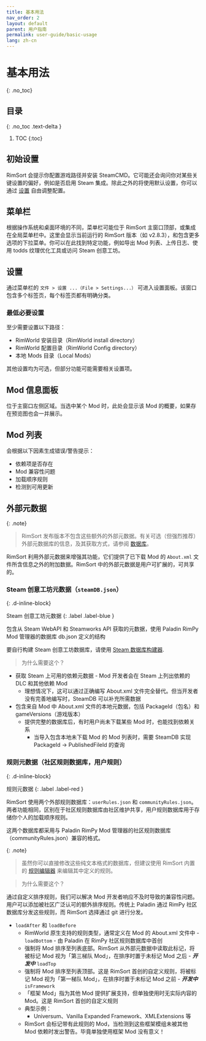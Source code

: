 ```yaml
---
title: 基本用法
nav_order: 2
layout: default
parent: 用户指南
permalink: user-guide/basic-usage
lang: zh-cn
---
```

# 基本用法
{: .no_toc}

## 目录
{: .no_toc .text-delta }

1. TOC
{:toc}

## 初始设置

RimSort 会提示你配置游戏路径并安装 SteamCMD。它可能还会询问你对某些关键设置的偏好，例如是否启用 Steam 集成。除此之外的将使用默认设置，你可以通过 [设置](#设置) 自由调整配置。

## 菜单栏

根据操作系统和桌面环境的不同，菜单栏可能位于 RimSort 主窗口顶部，或集成在全局菜单栏中。这里会显示当前运行的 RimSort 版本（如 v2.8.3），和包含更多选项的下拉菜单。你可以在此找到特定功能，例如导出 Mod 列表、上传日志、使用 todds 纹理优化工具或访问 Steam 创意工坊。

## 设置

通过菜单栏的 `文件 > 设置 ...（File > Settings...）` 可进入设置面板。该窗口包含多个标签页，每个标签页都有明确分类。

### 最低必要设置

至少需要设置以下路径：
- RimWorld 安装目录（RimWorld install directory）
- RimWorld 配置目录（RimWorld Config directory）
- 本地 Mods 目录（Local Mods）

其他设置均为可选，但部分功能可能需要相关设置项。

## Mod 信息面板

位于主窗口左侧区域。当选中某个 Mod 时，此处会显示该 Mod 的概要，如果存在预览图也会一并展示。

## Mod 列表

会根据以下因素生成错误/警告提示：
- 依赖项是否存在
- Mod 兼容性问题
- 加载顺序规则
- 检测到可用更新

## 外部元数据

{: .note}
> RimSort 发布版本不包含这些额外的外部元数据。有关可选（但强烈推荐）外部元数据库的信息，及其获取方式，请参阅 [数据库](../user-guide/databases.zh-cn)。

RimSort 利用外部元数据来增强其功能，它们提供了已下载 Mod 的 `About.xml` 文件所含信息之外的附加数据。RimSort 中的外部元数据是用户可扩展的，可共享的。

### Steam 创意工坊元数据（`steamDB.json`）
{: .d-inline-block}

Steam 创意工坊元数据
{: .label .label-blue }

  包含从 Steam WebAPI 和 Steamworks API 获取的元数据，使用 Paladin RimPy Mod 管理器的数据库 db.json 定义的结构

  要自行构建 Steam 创意工坊数据库，请使用 [Steam 数据库构建器](../user-guide/db-builder.zh-cn).
  > 为什么需要这个？
  
  - 获取 Steam 上可用的依赖元数据 - Mod 开发者会在 Steam 上列出依赖的 DLC 和其他依赖 Mod
    - 理想情况下，这可以通过正确编写 About.xml 文件完全替代。但当开发者没有完善地编写时，SteamDB 可以补充所需数据
  - 包含来自 Mod 中 About.xml 文件的本地元数据，包括 PackageId（包名）和 gameVersions（游戏版本）
    - 提供完整的数据库后，有时用户尚未下载某些 Mod 时，也能找到依赖关系
      - 当导入包含本地未下载 Mod 的 Mod 列表时，需要 SteamDB 实现 PackageId -> PublishedFileId 的查询

### 规则元数据（社区规则数据库，用户规则）
{: .d-inline-block}

规则元数据
{: .label .label-red }

  RimSort 使用两个外部规则数据库：`userRules.json` 和 `communityRules.json`。两者功能相同，区别在于社区规则数据库由社区维护共享，用户规则数据库用于存储你个人的加载顺序规则。

  这两个数据库都采用与 Paladin RimPy Mod 管理器的社区规则数据库（communityRules.json）兼容的格式。

  {: .note}
  > 虽然你可以直接修改这些纯文本格式的数据库，但建议使用 RimSort 内置的 [规则编辑器](../user-guide/rule-editor.zh-cn) 来编辑其中定义的规则。

  > 为什么需要这个？

  通过自定义排序规则，我们可以解决 Mod 开发者响应不及时导致的兼容性问题。用户可以添加被社区广泛认可的额外排序规则。传统上 Paladin 通过 RimPy 社区数据库分发这些规则，而 RimSort 选择通过 git 进行分发。
   
   - `loadAfter` 和 `loadBefore`
      - RimWorld 原生支持的规则类型，通常定义在 Mod 的 About.xml 文件中
    - `loadBottom` - 由 Paladin 在 RimPy 社区规则数据库中首创
      - 强制将 Mod 排序至列表底部。RimSort 从外部元数据中读取此标记，将被标记 Mod 视为「第三梯队 Mod」，在排序时置于未标记 Mod 之后
    - _**开发中**_ `loadTop`
      - 强制将 Mod 排序至列表顶部。这是 RimSort 首创的自定义规则，将被标记 Mod 视为「第一梯队 Mod」，在排序时置于未标记 Mod 之前
    - _**开发中**_ `isFramework`
      - 「框架 Mod」指为其他 Mod 提供扩展支持，但单独使用时无实际内容的 Mod。这是 RimSort 首创的自定义规则
      - 典型示例：
        - Universum、Vanilla Expanded Framework、XMLExtensions 等
      - RimSort 会标记带有此规则的 Mod，当检测到这些框架模组未被其他 Mod 依赖时发出警告。毕竟单独使用框架 Mod 没有意义！